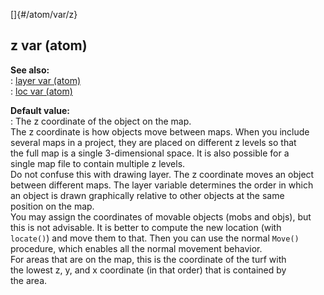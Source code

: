 []{#/atom/var/z}    
## z var (atom)    
**See also:**    
:   [layer var (atom)](/ref/atom/var/layer/layer.md)    
:   [loc var (atom)](/ref/atom/var/loc/loc.md)    
<!-- -->    
**Default value:**    
:   The z coordinate of the object on the map.    
The z coordinate is how objects move between maps. When you include    
several maps in a project, they are placed on different z levels so that    
the full map is a single 3-dimensional space. It is also possible for a    
single map file to contain multiple z levels.    
Do not confuse this with drawing layer. The z coordinate moves an object    
between different maps. The layer variable determines the order in which    
an object is drawn graphically relative to other objects at the same    
position on the map.    
You may assign the coordinates of movable objects (mobs and objs), but    
this is not advisable. It is better to compute the new location (with    
`locate()`) and move them to that. Then you can use the normal `Move()`    
procedure, which enables all the normal movement behavior.    
For areas that are on the map, this is the coordinate of the turf with    
the lowest z, y, and x coordinate (in that order) that is contained by    
the area.  